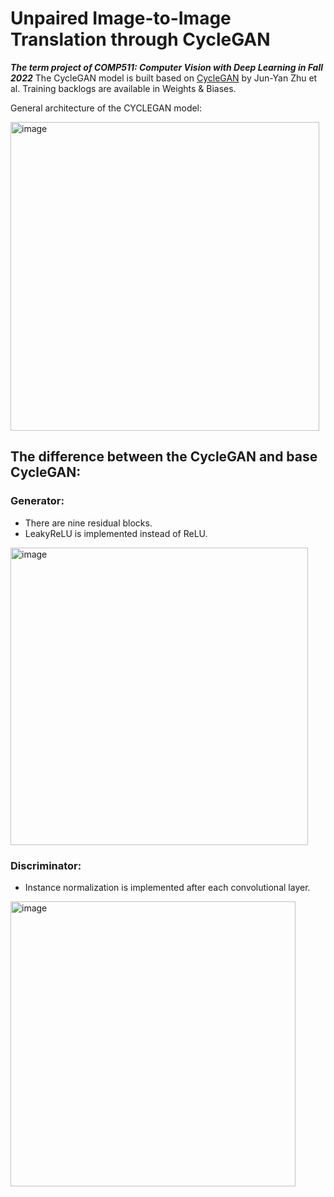 # Unpaired Image-to-Image Translation through CycleGAN
***The term project of COMP511: Computer Vision with Deep Learning in Fall 2022***
The CycleGAN model is built based on [CycleGAN](https://github.com/junyanz/CycleGAN) by Jun-Yan Zhu et al. Training backlogs are available in Weights & Biases.    

General architecture of the CYCLEGAN model:

<img width="494" alt="image" src="https://user-images.githubusercontent.com/60810553/217907341-10cdc9c7-7e26-44fb-afe4-dac60ca279c7.png">

## The difference between the CycleGAN and base CycleGAN:  

### **Generator:**
- There are nine residual blocks.
- LeakyReLU is implemented instead of ReLU.

<img width="476" alt="image" src="https://user-images.githubusercontent.com/60810553/217908391-a7603100-7879-41d8-8f89-f4e26ea7a48a.png">

### **Discriminator:**
- Instance normalization is implemented after each convolutional layer.

<img width="456" alt="image" src="https://user-images.githubusercontent.com/60810553/217908938-015010ac-d72c-4f12-8870-32fdf2a4bba9.png">
